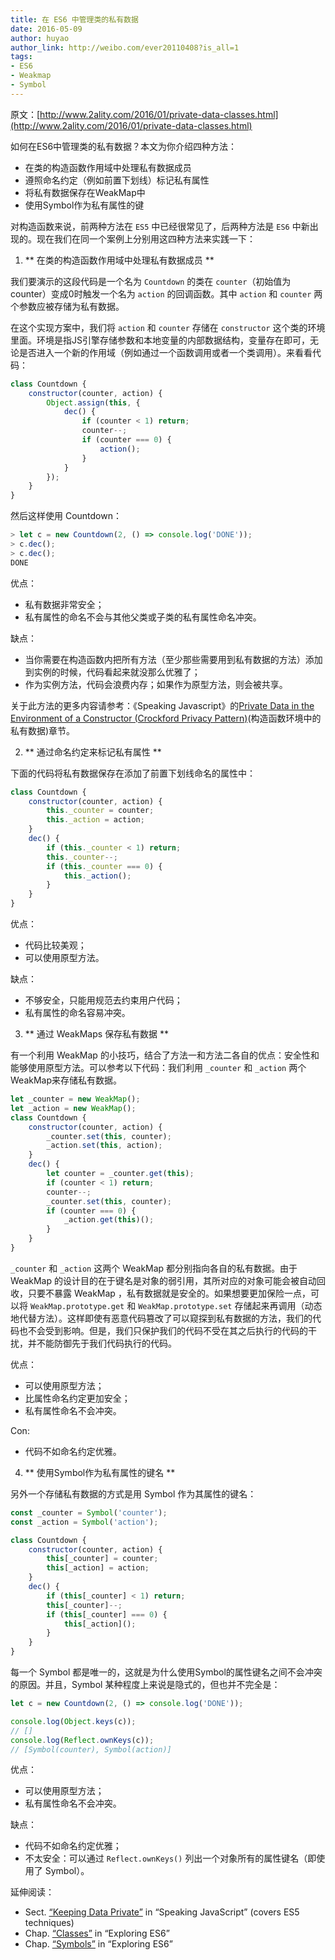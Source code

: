 ```yaml
---
title: 在 ES6 中管理类的私有数据
date: 2016-05-09
author: huyao
author_link: http://weibo.com/ever20110408?is_all=1
tags:
- ES6
- Weakmap
- Symbol
---
```


原文：[http://www.2ality.com/2016/01/private-data-classes.html](http://www.2ality.com/2016/01/private-data-classes.html)

如何在ES6中管理类的私有数据？本文为你介绍四种方法：

- 在类的构造函数作用域中处理私有数据成员
- 遵照命名约定（例如前置下划线）标记私有属性
- 将私有数据保存在WeakMap中
- 使用Symbol作为私有属性的键

对构造函数来说，前两种方法在 `ES5` 中已经很常见了，后两种方法是 `ES6` 中新出现的。现在我们在同一个案例上分别用这四种方法来实践一下：

1. ** 在类的构造函数作用域中处理私有数据成员 **

我们要演示的这段代码是一个名为 `Countdown` 的类在 `counter`（初始值为 counter）变成0时触发一个名为 `action` 的回调函数。其中 `action` 和 `counter` 两个参数应被存储为私有数据。

在这个实现方案中，我们将 `action` 和 `counter` 存储在 `constructor` 这个类的环境里面。环境是指JS引擎存储参数和本地变量的内部数据结构，变量存在即可，无论是否进入一个新的作用域（例如通过一个函数调用或者一个类调用）。来看看代码：

```javascript
class Countdown {
    constructor(counter, action) {
        Object.assign(this, {
            dec() {
                if (counter < 1) return;
                counter--;
                if (counter === 0) {
                    action();
                }
            }
        });
    }
}
```

然后这样使用 Countdown：

```javascript
> let c = new Countdown(2, () => console.log('DONE'));
> c.dec();
> c.dec();
DONE
```
优点：
- 私有数据非常安全；
- 私有属性的命名不会与其他父类或子类的私有属性命名冲突。

缺点：
- 当你需要在构造函数内把所有方法（至少那些需要用到私有数据的方法）添加到实例的时候，代码看起来就没那么优雅了；
- 作为实例方法，代码会浪费内存；如果作为原型方法，则会被共享。

关于此方法的更多内容请参考：《Speaking Javascript》的[Private Data in the Environment of a Constructor (Crockford Privacy Pattern)](http://speakingjs.com/es5/ch17.html#private_data_constructor_environment)(构造函数环境中的私有数据)章节。

2. ** 通过命名约定来标记私有属性 **

下面的代码将私有数据保存在添加了前置下划线命名的属性中：

```javascript
class Countdown {
    constructor(counter, action) {
        this._counter = counter;
        this._action = action;
    }
    dec() {
        if (this._counter < 1) return;
        this._counter--;
        if (this._counter === 0) {
            this._action();
        }
    }
}
```
优点：
- 代码比较美观；
- 可以使用原型方法。

缺点：
- 不够安全，只能用规范去约束用户代码；
- 私有属性的命名容易冲突。

3. ** 通过 WeakMaps 保存私有数据 **

有一个利用 WeakMap 的小技巧，结合了方法一和方法二各自的优点：安全性和能够使用原型方法。可以参考以下代码：我们利用 `_counter` 和 `_action` 两个WeakMap来存储私有数据。


```javascript
let _counter = new WeakMap();
let _action = new WeakMap();
class Countdown {
    constructor(counter, action) {
        _counter.set(this, counter);
        _action.set(this, action);
    }
    dec() {
        let counter = _counter.get(this);
        if (counter < 1) return;
        counter--;
        _counter.set(this, counter);
        if (counter === 0) {
            _action.get(this)();
        }
    }
}
```

`_counter` 和 `_action` 这两个 WeakMap 都分别指向各自的私有数据。由于 WeakMap 的设计目的在于键名是对象的弱引用，其所对应的对象可能会被自动回收，只要不暴露 WeakMap ，私有数据就是安全的。如果想要更加保险一点，可以将 `WeakMap.prototype.get` 和 `WeakMap.prototype.set` 存储起来再调用（动态地代替方法）。这样即使有恶意代码篡改了可以窥探到私有数据的方法，我们的代码也不会受到影响。但是，我们只保护我们的代码不受在其之后执行的代码的干扰，并不能防御先于我们代码执行的代码。

优点：
- 可以使用原型方法；
- 比属性命名约定更加安全；
- 私有属性命名不会冲突。

Con:

- 代码不如命名约定优雅。


4. ** 使用Symbol作为私有属性的键名 **

另外一个存储私有数据的方式是用 Symbol 作为其属性的键名：

```javascript
const _counter = Symbol('counter');
const _action = Symbol('action');

class Countdown {
    constructor(counter, action) {
        this[_counter] = counter;
        this[_action] = action;
    }
    dec() {
        if (this[_counter] < 1) return;
        this[_counter]--;
        if (this[_counter] === 0) {
            this[_action]();
        }
    }
}
```

每一个 Symbol 都是唯一的，这就是为什么使用Symbol的属性键名之间不会冲突的原因。并且，Symbol 某种程度上来说是隐式的，但也并不完全是：

```javascript
let c = new Countdown(2, () => console.log('DONE'));

console.log(Object.keys(c));
// []
console.log(Reflect.ownKeys(c));
// [Symbol(counter), Symbol(action)]
```

优点：
- 可以使用原型方法；
- 私有属性命名不会冲突。

缺点：
- 代码不如命名约定优雅；
- 不太安全：可以通过 `Reflect.ownKeys()` 列出一个对象所有的属性键名（即使用了 Symbol）。

延伸阅读：

- Sect. [“Keeping Data Private”](http://speakingjs.com/es5/ch17.html#private_data_for_objects) in “Speaking JavaScript” (covers ES5 techniques)
- Chap. [“Classes”](http://exploringjs.com/es6/ch_classes.html) in “Exploring ES6”
- Chap. [“Symbols”](http://exploringjs.com/es6/ch_symbols.html) in “Exploring ES6”
